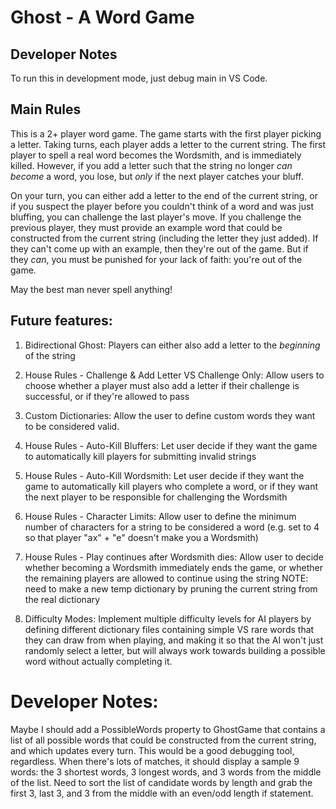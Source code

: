 # Ghost - A Word Game

## Developer Notes

To run this in development mode, just debug main in VS Code.

## Main Rules

This is a 2+ player word game. The game starts with the first player picking a letter. Taking turns, each player adds a letter to the current string. The first player to spell a real word becomes the Wordsmith, and is immediately killed. However, if you add a letter such that the string no longer _can become_ a word, you lose, but _only_ if the next player catches your bluff.

On your turn, you can either add a letter to the end of the current string, or if you suspect the player before you couldn't think of a word and was just bluffing, you can challenge the last player's move. If you challenge the previous player, they must provide an example word that could be constructed from the current string (including the letter they just added). If they can't come up with an example, then they're out of the game. But if they _can_, you must be punished for your lack of faith: you're out of the game.

May the best man never spell anything!

## Future features:

1. Bidirectional Ghost: Players can either also add a letter to the _beginning_ of the string

2. House Rules - Challenge & Add Letter VS Challenge Only: Allow users to choose whether a player must also add a letter if their challenge is successful, or if they're allowed to pass

3. Custom Dictionaries: Allow the user to define custom words they want to be considered valid.

4. House Rules - Auto-Kill Bluffers: Let user decide if they want the game to automatically kill players for submitting invalid strings

5. House Rules - Auto-Kill Wordsmith: Let user decide if they want the game to automatically kill players who complete a word, or if they want the next player to be responsible for challenging the Wordsmith

6. House Rules - Character Limits: Allow user to define the minimum number of characters for a string to be considered a word (e.g. set to 4 so that player "ax" + "e" doesn't make you a Wordsmith)

7. House Rules - Play continues after Wordsmith dies: Allow user to decide whether becoming a Wordsmith immediately ends the game, or whether the remaining players are allowed to continue using the string
	NOTE: need to make a new temp dictionary by pruning the current string from the real dictionary

8. Difficulty Modes: Implement multiple difficulty levels for AI players by defining different dictionary files containing simple VS rare words that they can draw from when playing, and making it so that the AI won't just randomly select a letter, but will always work towards building a possible word without actually completing it.

# Developer Notes:
Maybe I should add a PossibleWords property to GhostGame that contains a list of all possible words that could be constructed from the current string, and which updates every turn. This would be a good debugging tool, regardless. When there's lots of matches, it should display a sample 9 words: the 3 shortest words, 3 longest words, and 3 words from the middle of the list. Need to sort the list of candidate words by length and grab the first 3, last 3, and 3 from the middle with an even/odd length if statement.